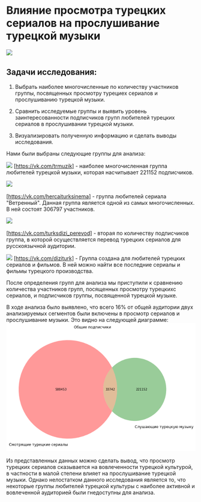 # Влияние просмотра турецких сериалов на прослушивание турецкой музыки

![](https://tvmag.org/uploads/posts/2020-02/1581322513.2677.jpg)

## Задачи исследования:

1. Выбрать наиболее многочисленные по количеству участников группы, посвященных просмотру турециех сериалов и прослушиванию турецкой музыки.

2. Сравнить исследуемые группы и выявить уровень заинтересованности подписчиков групп любителей турецких сериалов в прослушивании турецкой музыки.

3. Визуализировать полученную информацию и сделать выводы исследования.

Нами были выбраны следующие группы для анализа:

![](https://tvmag.org/uploads/posts/2020-02/1581322513.2677.jpg)
[https://vk.com/trmuzik] - наиболее многочисленная группа любителей турецкой музыки, которая насчитывает 221152 подписчиков. 

![](https://sun9-51.userapi.com/NQAtUi9Rj6V9SdQva3FDTTFnOb0JWH6ln4NXsw/DCV3dF9W_uU.jpg)

[https://vk.com/hercaiturksinema] - группа любителей сериала "Ветренный". Данная группа является одной из самых многочисленных. В ней состоят 306797 участников.

![](https://sun5-3.userapi.com/c850608/v850608170/1b7d0f/j1OL52mFjHY.jpg)

[https://vk.com/turksdizi_perevod] - вторая по количеству подписчиков группа, в которой осуществляется перевод турецких сериалов для русскоязычной аудитории. 

![](https://sun9-73.userapi.com/OYKarYrCFT8gumXWvJUmi4-akjWReyJJQeUgjQ/ZfSJL5_ut_I.jpg)
[https://vk.com/diziturk] - Группа создана для любителей турецких сериалов и фильмов. В ней можно найти все последние сериалы и фильмы турецкого производства. 

После определения групп для анализа мы приступили к сравнению количества участников групп, посященных просмотру турецкихс сериалов, и подписчиков группы, посвященной турецкой музыке. 

В ходе анализа было выявлено, что всего 16% от общей аудитории двух анализируемых сегментов были включены в просмотр сериалов и прослушивание музыки. 
Это видно на следующей диаграмме:
![](Fans)

Из представленных данных можно сделать вывод, что просмотр турецких сериалов сказывается на вовлеченности турецкой культурой, в частности в малой степени влияет на прослушивание турецкой музыки. 
Однако нелостатком данного исследования является то, что некоторые группы любителей турецкой культуры с наиболее активной и вовлеченной аудиторией были гнедоступны для анализа.
